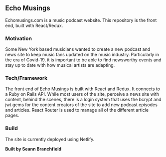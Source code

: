 ## Echo Musings

Echomusings.com is a music podcast website. This repository is the front end, built with React/Redux.

### Motivation

Some New York based musicians wanted to create a new podcast and news site to keep music fans updated on the music industry. Particularly in the era of Covid-19, it is important to be able to find newsworthy events and stay up to date with how musical artists are adapting.

### Tech/Framework

The front end of Echo Musings is built with React and Redux. It connects to a Ruby on Rails API. While most users of the site, perceive a news site with content, behind the scenes, there is a login system that uses the bcrypt and jwt gems for the content creators of the site to add new podcast episodes and articles. React Router is used to manage all of the different article pages.

### Build

The site is currently deployed using Netlify.

**Built by Seann Branchfield**
